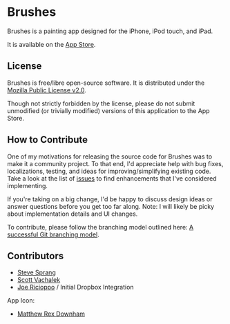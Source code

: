 Brushes
=======

Brushes is a painting app designed for the iPhone, iPod touch, and iPad.

It is available on the [App Store](https://itunes.apple.com/app/id545366251).

License
-------

Brushes is free/libre open-source software. It is distributed under the [Mozilla Public License v2.0](http://mozilla.org/MPL/2.0/).

Though not strictly forbidden by the license, please do not submit unmodified (or trivially modified) versions of this application to the App Store.

How to Contribute
-----------------

One of my motivations for releasing the source code for Brushes was to make it a community project. To that end, I'd appreciate help with bug fixes, localizations, testing, and ideas for improving/simplifying existing code. Take a look at the list of [issues](https://github.com/sprang/Brushes/issues) to find enhancements that I've considered implementing.

If you're taking on a big change, I'd be happy to discuss design ideas or answer questions before you get too far along. Note: I will likely be picky about implementation details and UI changes.

To contribute, please follow the branching model outlined here: [A successful Git branching model](http://nvie.com/posts/a-successful-git-branching-model/).

Contributors
------------

* [Steve Sprang](https://github.com/sprang)
* [Scott Vachalek](https://github.com/svachalek)
* [Joe Ricioppo](https://github.com/joericioppo) / Initial Dropbox Integration

App Icon:

* [Matthew Rex Downham](http://www.mrexd.com/)
